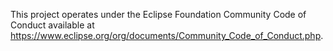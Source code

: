 This project operates under the Eclipse Foundation Community Code of Conduct available at <https://www.eclipse.org/org/documents/Community_Code_of_Conduct.php>.
